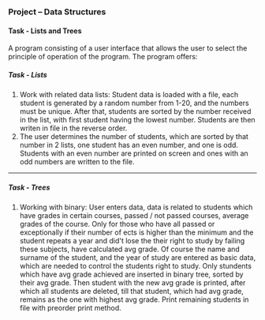 ### Project – Data Structures

#### Task - Lists and Trees

A program consisting of a user interface that allows the user to select the principle of operation of the program. The program offers:
##### Task - Lists
1. Work with related data lists: Student data is loaded with a file, each student is generated by a random number from 1-20, and the numbers must be unique.
After that, students are sorted by the number received in the list, with first student having the lowest number.
Students are then writen in file in the reverse order.
2. The user determines the number of students, which are sorted by that number in 2 lists, one student has an even number, and one is odd.
Students with an even number are printed on screen and ones with an odd numbers are written to the file.
<hr>

##### Task - Trees
1. Working with binary: User enters data, data is related to students which have grades in certain courses, passed / not passed courses, average grades of the course.
Only for those who have all passed or exceptionally if their number of ects is higher than the minimum and the student repeats a year and did't lose the their right to study by failing these subjects, have calculated avg grade.
Of course the name and surname of the student, and the year of study are entered as basic data, which are needed to control the students right to study.
Only stundents which have avg grade achieved are inserted in binary tree, sorted by their avg grade.
Then student with the new avg grade is printed, after which all students are deleted, till that student, which had avg grade, remains as the one with highest avg grade.
Print remaining students in file with preorder print method.
